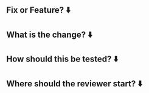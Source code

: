 ## Fix or Feature? ⬇️



## What is the change? ⬇️



## How should this be tested? ⬇️



## Where should the reviewer start? ⬇️
